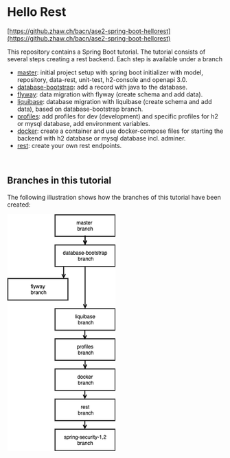 # Hello Rest
[https://github.zhaw.ch/bacn/ase2-spring-boot-hellorest](https://github.zhaw.ch/bacn/ase2-spring-boot-hellorest)

This repository contains a Spring Boot tutorial. The tutorial consists of several steps creating a rest backend. Each step is available under a branch

- [master](readme/master.md): initial project setup with spring boot initializer with model, repository, data-rest, unit-test, h2-console and openapi 3.0.
- [database-bootstrap](readme/database-bootstrap.md): add a record with java to the database.
- [flyway](readme/flyway.md): data migration with flyway (create schema and add data).
- [liquibase](readme/liquibase.md): database migration with liquibase (create schema and add data), based on database-bootstrap branch.
- [profiles](readme/profiles.md): add profiles for dev (development) and specific profiles for h2 or mysql database, add environment variables.
- [docker](readme/docker.md): create a container and use docker-compose files for starting the backend with h2 database or mysql database incl. adminer.
- [rest](readme/rest.md): create your own rest endpoints.


<br/>

## Branches in this tutorial

The following illustration shows how the branches of this tutorial have been created:

![branch-flow-all.png](readme/branch-flow-all.png)





